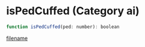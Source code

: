 # isPedCuffed (Category ai)

```js
function isPedCuffed(ped: number): boolean
```

[filename](isPedCuffed_m.md ':include')